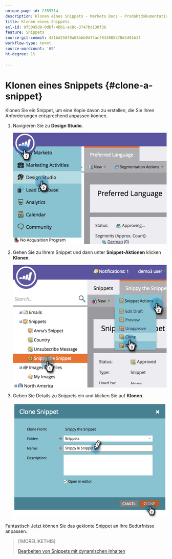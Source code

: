 ```yaml
---
unique-page-id: 2359514
description: Klonen eines Snippets - Marketo Docs - Produktdokumentation
title: Klonen eines Snippets
exl-id: 9f5045d8-0dbf-4bb1-ac8c-3747bd130f36
feature: Snippets
source-git-commit: 431bd258f9a68bbb9df7acf043085578d3d91b1f
workflow-type: tm+mt
source-wordcount: '69'
ht-degree: 1%

---
```


# Klonen eines Snippets {#clone-a-snippet}

Klonen Sie ein Snippet, um eine Kopie davon zu erstellen, die Sie Ihren Anforderungen entsprechend anpassen können.

1. Navigieren Sie zu **Design Studio**.

   ![](assets/image2014-9-16-10-3a32-3a36.png)

1. Gehen Sie zu Ihrem Snippet und dann unter **Snippet-Aktionen** klicken **Klonen**.

   ![](assets/image2014-9-16-10-3a32-3a44.png)

1. Geben Sie Details zu Snippets ein und klicken Sie auf **Klonen**.

   ![](assets/image2014-9-16-10-3a32-3a53.png)

Fantastisch Jetzt können Sie das geklonte Snippet an Ihre Bedürfnisse anpassen.

>[!MORELIKETHIS]
>
>[Bearbeiten von Snippets mit dynamischen Inhalten](/help/marketo/product-docs/personalization/segmentation-and-snippets/snippets/edit-snippets-with-dynamic-content.md)
